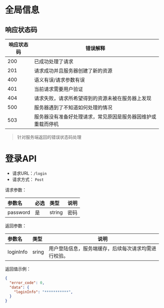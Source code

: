 # 全局信息

## 响应状态码

| 响应状态码  | 错误解释  |
| ------------ | ------------ |
|  200 |  已成功处理了请求 |
|  201 | 请求成功并且服务器创建了新的资源  |
|  400 | 语义有误/请求参数有误  |
|  401 | 当前请求需要用户验证  |
|  404 | 请求失败，请求所希望得到的资源未被在服务器上发现  |
|  500 | 服务器遇到了不知道如何处理的情况  |
|  503 | 服务器没有准备好处理请求，常见原因是服务器因维护或重载而停机  |

> 针对服务端返回的错误状态码处理

# 登录API

- 请求URL：`/login`
- 请求方式： `Post`

请求参数：

|参数名|必选|类型|说明|
|:----    |:---|:----- |-----   |
|password |是  |string | 密码    |

返回参数：

|参数名|类型|说明|
|:-- |:-- |-- |
|loginInfo |sring   | 用户登陆信息，服务端缓存，后续每次请求均需进行校验。  |

返回值示例：
```json
{
  "error_code": 0,
  "data": {
    "loginInfo": "***********",
  }
}
```